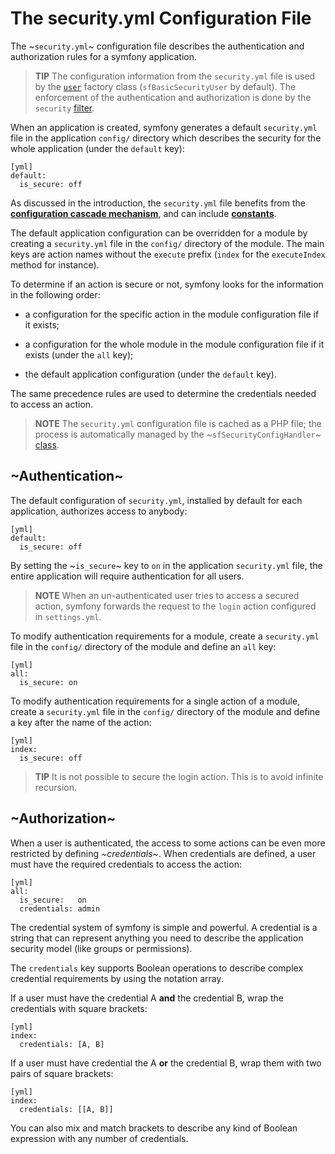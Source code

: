 The security.yml Configuration File
===================================

The ~`security.yml`~ configuration file describes the authentication and
authorization rules for a symfony application.

>**TIP**
>The configuration information from the `security.yml` file is used by
>the [`user`](#chapter_05-Factories_sub_user) factory class (`sfBasicSecurityUser` by
>default). The enforcement of the authentication and authorization is
>done by the `security` [filter](#chapter_12-Filters_sub_security).

When an application is created, symfony generates a default `security.yml`
file in the application `config/` directory which describes the security for
the whole application (under the `default` key):

    [yml]
    default:
      is_secure: off

As discussed in the introduction, the `security.yml` file benefits from
the [**configuration cascade mechanism**](#chapter_03-Configuration-Files-Principles_sub_configuration_cascade),
and can include [**constants**](#chapter_03-Configuration-Files-Principles_sub_constants).

The default application configuration can be overridden for a module by
creating a `security.yml` file in the `config/` directory of the module. The
main keys are action names without the `execute` prefix (`index` for the
`executeIndex` method for instance).

To determine if an action is secure or not, symfony looks for the information
in the following order:

  * a configuration for the specific action in the module configuration file
    if it exists;

  * a configuration for the whole module in the module configuration file if
    it exists (under the `all` key);

  * the default application configuration (under the `default` key).

The same precedence rules are used to determine the credentials needed to
access an action.

>**NOTE**
>The `security.yml` configuration file is cached as a PHP file; the
>process is automatically managed by the ~`sfSecurityConfigHandler`~
>[class](#chapter_14-Other-Configuration-Files_sub_config_handlers_yml).

~Authentication~
----------------

The default configuration of `security.yml`, installed by default for each
application, authorizes access to anybody:

    [yml]
    default:
      is_secure: off

By setting the ~`is_secure`~ key to `on` in the application `security.yml`
file, the entire application will require authentication for all users.

>**NOTE**
>When an un-authenticated user tries to access a secured action, symfony
>forwards the request to the `login` action configured in `settings.yml`.

To modify authentication requirements for a module, create a `security.yml`
file in the `config/` directory of the module and define an `all` key:

    [yml]
    all:
      is_secure: on

To modify authentication requirements for a single action of a module, create
a `security.yml` file in the `config/` directory of the module and define a
key after the name of the action:

    [yml]
    index:
      is_secure: off

>**TIP**
>It is not possible to secure the login action. This is to avoid infinite
>recursion.

~Authorization~
---------------

When a user is authenticated, the access to some actions can be even more
restricted by defining *~credentials~*. When credentials are defined, a user
must have the required credentials to access the action:

    [yml]
    all:
      is_secure:   on
      credentials: admin

The credential system of symfony is simple and powerful. A credential is a
string that can represent anything you need to describe the application
security model (like groups or permissions).

The `credentials` key supports Boolean operations to describe complex
credential requirements by using the notation array.

If a user must have the credential A **and** the credential B, wrap the
credentials with square brackets:

    [yml]
    index:
      credentials: [A, B]

If a user must have credential the A **or** the credential B, wrap them with
two pairs of square brackets:

    [yml]
    index:
      credentials: [[A, B]]

You can also mix and match brackets to describe any kind of Boolean expression
with any number of credentials.
